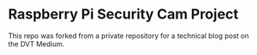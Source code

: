 # Raspberry Pi Security Cam Project

This repo was forked from a private repository for a technical blog post on the
DVT Medium.
